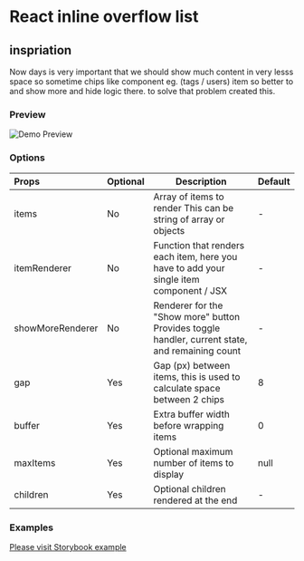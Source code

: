 # React inline overflow list

## inspriation
Now days is very important that we should show much content in very lesss space so sometime chips like component eg. (tags / users) item so better to and show more and hide logic there. to solve that problem created this. 

### Preview
![Demo Preview](https://synochi.in/images/InlineOverflowList-demo2.gif) 

### Options
|Props| Optional | Description| Default|
|:-----|---|-----------|------|
| items |No|Array of items to render This can be string of array or objects | - | 
|itemRenderer|No| Function that renders each item, here you have to add your single item component / JSX| - |
|showMoreRenderer|No| Renderer for the "Show more" button Provides toggle handler, current state, and remaining count| - |
|gap|Yes|Gap (px) between items, this is used to calculate space between 2 chips| 8 |
|buffer|Yes|Extra buffer width before wrapping items|0|
|maxItems|Yes|Optional maximum number of items to display|null
|children|Yes| Optional children rendered at the end | - |

### Examples
[Please visit Storybook example ](https://synochi.in/snapkit/storybook/?path=/docs/components-inlineoverflowlist--docs)


